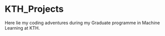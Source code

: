 # KTH_Projects
Here lie my coding adventures during my Graduate programme in Machine Learning at KTH.
